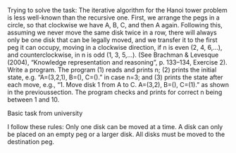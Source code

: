 Trying to solve the task:
The iterative algorithm for the Hanoi tower problem is less well-known than the recursive one.
First, we arrange the pegs in a circle, so that clockwise we have A, B, C, and then A again.
Following this, assuming we never move the same disk twice in a row, there will always only
be one disk that can be legally moved, and we transfer it to the first peg it can occupy, moving
in a clockwise direction, if n is even (2, 4, 6,…), and counterclockwise, in n is odd (1, 3, 5,…).
(See Brachman & Levesque (2004), “Knowledge representation and reasoning”, p. 133–134,
Exercise 2). Write a program. The program (1) reads and prints n; (2) prints the initial state, e.g.
“A=(3,2,1), B=(), C=().” in case n=3; and (3) prints the state after each move, e.g., “1. Move
disk 1 from A to C. A=(3,2), B=(), C=(1).” as shown in the previoussection. The program checks
and prints for correct n being between 1 and 10.


Basic task from university

I follow these rules:
Only one disk can be moved at a time.
A disk can only be placed on an empty peg or a larger disk.
All disks must be moved to the destination peg.